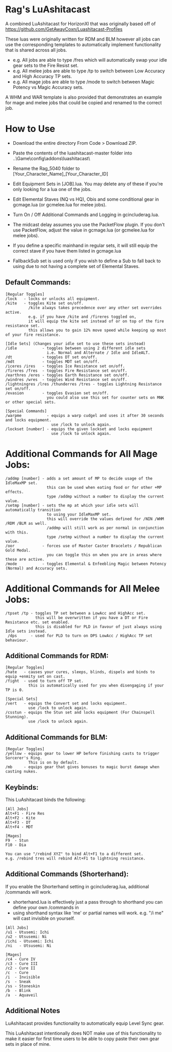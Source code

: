 # Rag's LuAshitacast

A combined LuAshitacast for HorizonXI that was originally based off of https://github.com/GetAwayCoxn/Luashitacast-Profiles

These luas were originally written for RDM and BLM however all jobs can use the corresponding templates to automatically implement functionality that is shared across all jobs.

- e.g. All jobs are able to type /fres which will automatically swap your idle gear sets to the Fire Resist set.
- e.g. All melee jobs are able to type /tp to switch between Low Accuracy and High Accuracy TP sets.
- e.g. All mage jobs are able to type /mode to switch between Magic Potency vs Magic Accuracy sets.

A WHM and WAR template is also provided that demonstrates an example for mage and melee jobs that could be copied and renamed to the correct job.

# How to Use

- Download the entire directory From Code > Download ZIP.
- Paste the contents of the luashitacast-master folder into ..\Game\config\addons\luashitacast\
- Rename the Rag_5040 folder to [Your_Character_Name]_[Your_Character_ID]
- Edit Equipment Sets in [JOB].lua. You may delete any of these if you're only looking for a lua one of the jobs.
- Edit Elemental Staves (NQ vs HQ), Obis and some conditional gear in gcmage.lua (or gcmelee.lua for melee jobs).
- Turn On / Off Additional Commands and Logging in gcincluderag.lua.
- The midcast delay assumes you use the PacketFlow plugin. If you don't use PacketFlow, adjust the value in gcmage.lua (or gcmelee.lua for melee jobs).

- If you define a specific mainhand in regular sets, it will still equip the correct stave if you have them listed in gcmage.lua
- FallbackSub set is used only if you wish to define a Sub to fall back to using due to not having a complete set of Elemental Staves.

## Default Commands:
```
[Regular Toggles]
/lock   - locks or unlocks all equipment.
/kite   - toggles Kite set on/off.
          /kite always takes precedence over any other set overrides active.
          e.g. if you have /kite and /fireres toggled on,
          it will equip the kite set instead of or on top of the fire resistance set.
          this allows you to gain 12% move speed while keeping up most of your fire resistance.

[Idle Sets] (Changes your idle set to use these sets instead)
/idle           - toggles between using 2 different idle sets
                  i.e. Normal and Alternate / Idle and IdleALT.
/dt             - toggles DT set on/off.
/mdt            - toggles MDT set on/off.
/iceres /ires   - toggles Ice Resistance set on/off.
/fireres /fres  - toggles Fire Resistance set on/off.
/earthres /eres - toggles Earth Resistance set on/off.
/windres /wres  - toggles Wind Resistance set on/off.
/lightningres /lres /thunderres /tres - toggles Lightning Resistance set on/off.
/evasion        - toggles Evasion set on/off.
                  you could also use this set for counter sets on MNK or other special sets.

[Special Commands]
/warpme           - equips a warp cudgel and uses it after 30 seconds and locks equipment.
                    use /lock to unlock again.
/lockset [number] - equips the given lockset and locks equipment
                    use /lock to unlock again.
```

# Additional Commands for All Mage Jobs:
```
/addmp [number] - adds a set amount of MP to decide usage of the IdleMaxMP set.
                  this can be used when eating food or for other +MP effects.
                  type /addmp without a number to display the current value.
/setmp [number] - sets the mp at which your idle sets will automatically transition
                  to using your IdleMaxMP set.
                  this will override the values defined for /NIN /WHM /RDM /BLM as well.
                  /addmp will still work as per normal in conjunction with this.
                  type /setmp without a number to display the current value.
/oor            - forces use of Master Caster Bracelets / Republican Gold Medal.
                  you can toggle this on when you are in areas where these are active.
/mode           - toggles Elemental & Enfeebling Magic between Potency (Normal) and Accuracy sets.
```

# Additional Commands for All Melee Jobs:
```
/tpset /tp - toggles TP set between a LowAcc and HighAcc set.
             this will be overwritten if you have a DT or Fire Resistance etc. set enabled.
             this is disabled for PLD in favour of just always using Idle sets instead.
 /dps      - used for PLD to turn on DPS LowAcc / HighAcc TP set behaviour.
```

## Additional Commands for RDM:
```
[Regular Toggles]
/hate   - causes your cures, sleeps, blinds, dispels and binds to equip +enmity set on cast.
/fight  - used to turn off TP set.
          this is automatically used for you when disengaging if your TP is 0.

[Special Sets]
/vert   - equips the Convert set and locks equipment.
          use /lock to unlock again.
/csstun - equips the Stun set and locks equipment (For Chainspell Stunning).
          use /lock to unlock again.
```

## Additional Commands for BLM:
```
[Regular Toggles]
/yellow - equips gear to lower HP before finishing casts to trigger Sorcerer's Ring.
          This is on by default.
/mb     - equips gear that gives bonuses to magic burst damage when casting nukes.
```

## Keybinds:

This LuAshitacast binds the following:
```
[All Jobs]
Alt+F1 - Fire Res
Alt+F2 - Kite
Alt+F3 - DT
Alt+F4 - MDT

[Mages]
F9  - Stun
F10 - Dia

You can use "/rebind XYZ" to bind Alt+F1 to a different set.
e.g. /rebind tres will rebind Alt+F1 to lightning resistance.
```

## Additional Commands (Shorterhand):

If you enable the Shorterhand setting in gcincluderag.lua, additional /commands will work.

- shorterhand.lua is effectively just a pass through to shorthand you can define your own /commands in
- using shorthand syntax like 'me' or partial names will work. e.g. "/i me" will cast invisible on yourself.

```
[All Jobs]
/u1 - Utusemi: Ichi
/u2 - Utsusemi: Ni
/ichi - Utusemi: Ichi
/ni   - Utsusemi: Ni

[Mages]
/c4 - Cure IV
/c3 - Cure III
/c2 - Cure II
/c  - Cure
/i  - Invisible
/s  - Sneak
/ss - Stoneskin
/b  - Blink
/a  - Aquaveil
```

## Additional Notes

LuAshitacast provides functionality to automatically equip Level Sync gear.

This LuAshitacast intentionally does NOT make use of this functionality to make it easier for first time users to be able to copy paste their own gear sets in place of mine.
